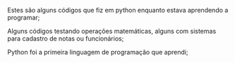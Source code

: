 Estes são alguns códigos que fiz em python enquanto estava aprendendo a programar;

Alguns códigos testando operações matemáticas, alguns com sistemas para cadastro de notas ou funcionários;

Python foi a primeira linguagem de programação que aprendi;
